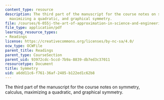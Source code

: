 ```yaml
---
content_type: resource
description: The third part of the manuscript for the course notes on symmetry, calculus,
  maximizing a quadratic, and graphical symmetry.
file: /courses/6-055j-the-art-of-approximation-in-science-and-engineering-spring-2008/a6dd11c6f76136af2485b122ed1c62b8_feb29a.pdf
file_type: application/pdf
learning_resource_types:
- Readings
license: https://creativecommons.org/licenses/by-nc-sa/4.0/
ocw_type: OCWFile
parent_title: Readings
parent_type: CourseSection
parent_uid: 93972cdc-5ccd-7b9a-8839-db7ed3c37011
resourcetype: Document
title: Symmetry
uid: a6dd11c6-f761-36af-2485-b122ed1c62b8
---
```

The third part of the manuscript for the course notes on symmetry, calculus, maximizing a quadratic, and graphical symmetry.